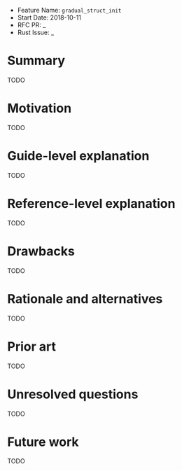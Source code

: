 - Feature Name: `gradual_struct_init`
- Start Date: 2018-10-11
- RFC PR: _
- Rust Issue: _

# Summary
[summary]: #summary

TODO

# Motivation
[motivation]: #motivation

TODO

# Guide-level explanation
[guide-level-explanation]: #guide-level-explanation

TODO

# Reference-level explanation
[reference-level-explanation]: #reference-level-explanation

TODO

# Drawbacks
[drawbacks]: #drawbacks

TODO

# Rationale and alternatives
[rationale-and-alternatives]: #rationale-and-alternatives

TODO

# Prior art
[prior-art]: #prior-art

TODO

# Unresolved questions
[unresolved-questions]: #unresolved-questions

TODO

# Future work
[future-work]: #future-work

TODO
